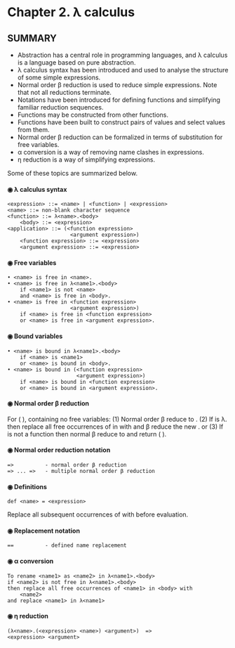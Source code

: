 # Chapter 2. λ calculus

## SUMMARY
* Abstraction has a central role in programming languages, and λ calculus is a language based on pure abstraction.
* λ calculus syntax has been introduced and used to analyse the structure of some simple expressions.
* Normal order β reduction is used to reduce simple expressions. Note that not all reductions terminate.
* Notations have been introduced for defining functions and simplifying familiar reduction sequences.
* Functions may be constructed from other functions.
* Functions have been built to construct pairs of values and select values from them.
* Normal order β reduction can be formalized in terms of substitution for free variables.
* α conversion is a way of removing name clashes in expressions.
* η reduction is a way of simplifying expressions.

Some of these topics are summarized below.

#### ◉ λ calculus syntax
    <expression> ::= <name> | <function> | <expression>
    <name> ::= non-blank character sequence
    <function> ::= λ<name>.<body>
        <body> ::= <expression>
    <application> ::= (<function expression>
                        <argument expression>)
        <function expression> ::= <expression>
        <argument expression> ::= <expression>

#### ◉ Free variables
    • <name> is free in <name>.
    • <name> is free in λ<name1>.<body>
        if <name1> is not <name>
        and <name> is free in <body>.
    • <name> is free in <function expression>
                        <argument expression>)
        if <name> is free in <function expression>
        or <name> is free in <argument expression>.

#### ◉ Bound variables
    • <name> is bound in λ<name1>.<body>
        if <name> is <name1>
        or <name> is bound in <body>.
    • <name> is bound in (<function expression>
                          <argument expression>)
        if <name> is bound in <function expression>
        or <name> is bound in <argument expression>.

#### ◉ Normal order β reduction
For (<function expression> <argument expression>), containing no free variables:
    (1) Normal order β reduce <function expression> to <function value>.
    (2) If <function value> is λ<name>.<body>
        then replace all free occurrences of <name> in <body> with
            <argument expression>
        and β reduce the new <body>.
    or
    (3) If <function value> is not a function
        then normal β reduce <argument expression> to
            <argument value>
        and return (<function value> <argument value>).

#### ◉ Normal order reduction notation
    =>          - normal order β reduction
    => ... =>   - multiple normal order β reduction

#### ◉ Definitions
    def <name> = <expression>
Replace all subsequent occurrences of <name> with <expression> before evaluation.

#### ◉ Replacement notation
    ==          - defined name replacement

#### ◉ α conversion
    To rename <name1> as <name2> in λ<name1>.<body>
    if <name2> is not free in λ<name1>.<body>
    then replace all free occurrences of <name1> in <body> with
        <name2>
    and replace <name1> in λ<name1>

#### ◉ η reduction
    (λ<name>.(<expression> <name>) <argument>)  =>
    <expression> <argument>
